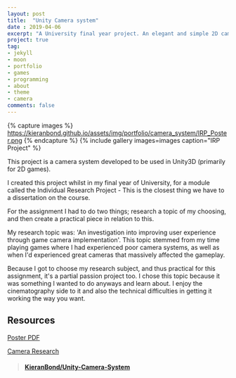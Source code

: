 ```yaml
---
layout: post
title:  "Unity Camera system"
date : 2019-04-06
excerpt: "A University final year project. An elegant and simple 2D camera system for Unity3D."
project: true
tag:
- jekyll 
- moon
- portfolio
- games
- programming
- about
- theme
- camera
comments: false
---
```


{% capture images %}
	https://kieranbond.github.io/assets/img/portfolio/camera_system/IRP_Poster.png
{% endcapture %}
{% include gallery images=images caption="IRP Project" %}

This project is a camera system developed to be used in Unity3D (primarily for 2D games). 
	
I created this project whilst in my final year of University, for a module called the Individual Research Project - This is the closest thing we have to a dissertation on the course.

For the assignment I had to do two things; research a topic of my choosing, and then create a practical piece in relation to this.

My research topic was: 'An investigation into improving user experience through game camera implementation'. This topic stemmed from my time playing games where I had experienced poor camera systems, as well as when I'd experienced great cameras that massively affected the gameplay.

Because I got to choose my research subject, and thus practical for this assignment, it's a partial passion project too. I chose this topic because it was something I wanted to do anyways and learn about. I enjoy the cinematography side to it and also the technical difficulties in getting it working the way you want.

<h2> Resources </h2>

<a href= "https://kieranbond.github.io/assets/img/portfolio/camera_system/IRP_Poster.pdf">Poster PDF</a>

<a href= "https://kieranbond.github.io/assets/documents/portfolio/camera_system/Camera_System_Kieran_Bond_Research.docx">Camera Research</a>

<blockquote class="embedly-card" data-card-controls="0"><h4><a href="https://github.com/KieranBond/Unity-Camera-System">KieranBond/Unity-Camera-System</a></h4></blockquote>
<script async src="//cdn.embedly.com/widgets/platform.js" charset="UTF-8"></script>
